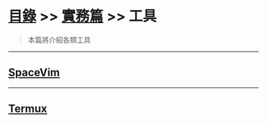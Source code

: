 # [目錄](../../) >> [實務篇](../) >> 工具
> 本篇將介紹各類工具

---

## [SpaceVim](./spacevim/)

---

## [Termux](./termux/)